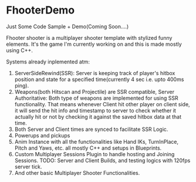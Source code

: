 # FhooterDemo
Just Some Code Sample + Demo(Coming Soon....)

Fhooter shooter is a multiplayer shooter template with stylized funny elements. It's the game I'm currently working on and this is made mostly using C++.

Systems already inplemented atm:
1. ServerSideRewind(SSR): 
   Server is keeping track of player's hitbox position and state for a specified time(currently 4 sec i.e. upto 400ms ping).
2. Weapons(both Hitscan and Projectile) are SSR compatible, Server Authoritative:
   Both type of weapons are implemented for using SSR functionality. That means whenever Client hit other player on client side, it will send the hit info and timestamp to server to check whether it actually hit or not by checking it against the saved hitbox data at that time.
3. Both Server and Client times are synced to facilitate SSR Logic.
4. Powerups and pickups
5. Anim Instance with all the functionalities like Hand IKs, TurnInPlace, Pitch and Yaws, etc. all mostly C++ and setups in Blueprints.
6. Custom Multiplayer Sessions Plugin to handle hosting and Joining Sessions. TODO: Server and Client Builds, and testing logics with 120fps server tick.
7. And other basic Multiplayer Shooter Functionalities.
